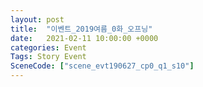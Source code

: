 ```yaml
---
layout: post
title:  "이벤트_2019여름_0화_오프닝"
date:   2021-02-11 10:00:00 +0000
categories: Event
Tags: Story Event
SceneCode: ["scene_evt190627_cp0_q1_s10"]
---
```

